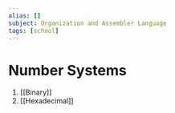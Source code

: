 ```yaml
---
alias: []
subject: Organization and Assembler Language
tags: [school]
---
```

# Number Systems

1. [[Binary]]
2. [[Hexadecimal]]
